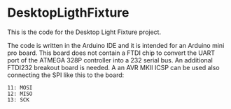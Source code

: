 # DesktopLigthFixture

This is the code for the Desktop Light Fixture project.

The code is written in the Arduino IDE and it is intended for an Arduino
mini pro board. This board does not contain a FTDI chip to convert the UART 
port of the ATMEGA 328P controller into a 232 serial bus. An additional FTDI232 
breakout board is needed. A an AVR MKII ICSP can be used also connecting the SPI
like this to the board:

	11: MOSI
	12: MISO
	13: SCK
